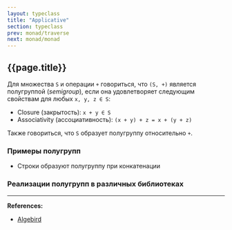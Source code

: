 ```yaml
---
layout: typeclass
title: "Applicative"
section: typeclass
prev: monad/traverse
next: monad/monad
---
```


## {{page.title}}

Для множества `S` и операции `+` говориться, что `(S, +)` является полугруппой (_semigroup_),
если она удовлетворяет следующим свойствам для любых `x, y, z ∈ S`:
- Closure (закрытость): `x + y ∈ S`
- Associativity (ассоциативность): `(x + y) + z = x + (y + z)`

Также говориться, что `S` образует полугруппу относительно `+`.


### Примеры полугрупп

- Строки образуют полугруппу при конкатенации


### Реализации полугрупп в различных библиотеках



---

**References:**
- [Algebird](https://twitter.github.io/algebird/typeclasses/semigroup.html)
